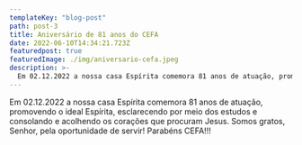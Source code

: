 ```yaml
---
templateKey: "blog-post"
path: post-3
title: Aniversário de 81 anos do CEFA
date: 2022-06-10T14:34:21.723Z
featuredpost: true
featuredImage: ./img/aniversario-cefa.jpeg
description: >-
  Em 02.12.2022 a nossa casa Espírita comemora 81 anos de atuação, promovendo o ideal Espírita, esclarecendo por meio dos estudos e consolando e acolhendo os corações que procuram Jesus. Somos gratos, Senhor, pela oportunidade de servir! Parabéns CEFA!!!
---
```


Em 02.12.2022 a nossa casa Espírita comemora 81 anos de atuação, promovendo o ideal Espírita, esclarecendo por meio dos estudos e consolando e acolhendo os corações que procuram Jesus. Somos gratos, Senhor, pela oportunidade de servir! Parabéns CEFA!!!
